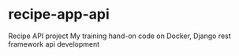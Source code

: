 # recipe-app-api
Recipe API project
My training hand-on code on Docker, Django rest framework api development